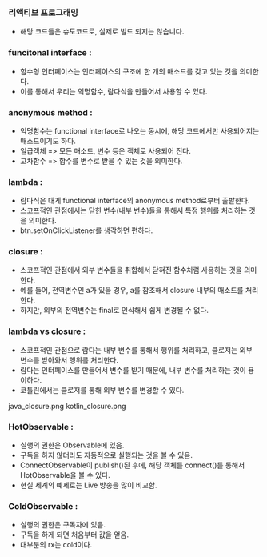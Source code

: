 ### 리액티브 프로그래밍
- 해당 코드들은 슈도코드로, 실제로 빌드 되지는 않습니다.

### funcitonal interface : 
- 함수형 인터페이스는 인터페이스의 구조에 한 개의 매소드를 갖고 있는 것을 의미한다.
- 이를 통해서 우리는 익명함수, 람다식을 만들어서 사용할 수 있다.

### anonymous method : 
- 익명함수는 functional interface로 나오는 동시에, 해당 코드에서만 사용되어지는 매소드이기도 하다.
- 일급객체 => 모든 매소드, 변수 등은 객체로 사용되어 진다.
- 고차함수 => 함수를 변수로 받을 수 있는 것을 의미한다.

### lambda :
- 람다식은 대게 functional interface의 anonymous method로부터 출발한다.
- 스코프적인 관점에서는 닫힌 변수(내부 변수)들을 통해서 특정 행위를 처리하는 것을 의미한다.
- btn.setOnClickListener를 생각하면 편하다.

### closure :
- 스코프적인 관점에서 외부 변수들을 취합해서 닫혀진 함수처럼 사용하는 것을 의미한다.
- 예를 들어, 전역변수인 a가 있을 경우, a를 참조해서 closure 내부의 매소드를 처리한다.
- 하지만, 외부의 전역변수는 final로 인식해서 쉽게 변경될 수 없다.

### lambda vs closure : 
- 스코프적인 관점으로 람다는 내부 변수를 통해서 행위를 처리하고, 클로저는 외부 변수를 받아와서 행위를 처리한다.
- 람다는 인터페이스를 만들어서 변수를 받기 때문에, 내부 변수를 처리하는 것이 용이하다.
- 코틀린에서는 클로저를 통해 외부 변수를 변경할 수 있다.

java_closure.png
kotlin_closure.png

### HotObservable :
- 실행의 권한은 Observable에 있음.
- 구독을 하지 않더라도 자동적으로 실행되는 것을 볼 수 있음.
- ConnectObservable이 publish()된 후에, 해당 객체를 connect()를 통해서 HotObservable을 볼 수 있다.
- 현실 세계의 예제로는 Live 방송을 많이 비교함.

### ColdObservable :
- 실행의 권한은 구독자에 있음.
- 구독을 하게 되면 처음부터 값을 얻음.
- 대부분의 rx는 cold이다.
